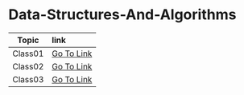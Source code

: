 # Data-Structures-And-Algorithms

| Topic| link     |  
|---------|:---------
|Class01|[Go To Link](https://github.com/LaithAlamat/Data-Structures-And-Algorithms/blob/main/Class%2001/README.md)
|Class02|[Go To Link](https://github.com/LaithAlamat/Data-Structures-And-Algorithms/blob/main/Class%2002/README.md)
|Class03|[Go To Link](https://github.com/LaithAlamat/Data-Structures-And-Algorithms/blob/main/Class%2003/Binary-Search.md)
